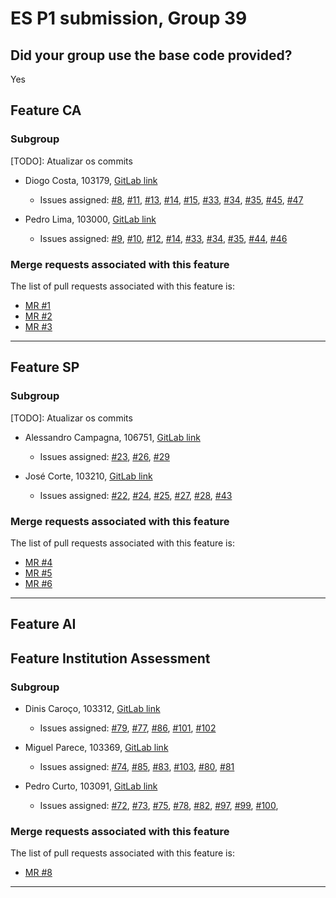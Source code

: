 # ES P1 submission, Group 39

## Did your group use the base code provided?

Yes

## Feature CA

### Subgroup

[TODO]: Atualizar os commits


- Diogo Costa, 103179, [GitLab link](https://gitlab.rnl.tecnico.ulisboa.pt/ist1103179)
    + Issues assigned: [#8](https://gitlab.rnl.tecnico.ulisboa.pt/es/es24-39/-/issues/8), [#11](https://gitlab.rnl.tecnico.ulisboa.pt/es/es24-39/-/issues/11),
      [#13](https://gitlab.rnl.tecnico.ulisboa.pt/es/es24-39/-/issues/13), [#14](https://gitlab.rnl.tecnico.ulisboa.pt/es/es24-39/-/issues/14),
      [#15](https://gitlab.rnl.tecnico.ulisboa.pt/es/es24-39/-/issues/15), [#33](https://gitlab.rnl.tecnico.ulisboa.pt/es/es24-39/-/issues/33),
      [#34](https://gitlab.rnl.tecnico.ulisboa.pt/es/es24-39/-/issues/34), [#35](https://gitlab.rnl.tecnico.ulisboa.pt/es/es24-39/-/issues/35),
      [#45](https://gitlab.rnl.tecnico.ulisboa.pt/es/es24-39/-/issues/45), [#47](https://gitlab.rnl.tecnico.ulisboa.pt/es/es24-39/-/issues/47)

- Pedro Lima, 103000, [GitLab link](https://gitlab.rnl.tecnico.ulisboa.pt/ist1103000)
    + Issues assigned: [#9](https://gitlab.rnl.tecnico.ulisboa.pt/es/es24-39/-/issues/9), [#10](https://gitlab.rnl.tecnico.ulisboa.pt/es/es24-39/-/issues/10),
      [#12](https://gitlab.rnl.tecnico.ulisboa.pt/es/es24-39/-/issues/13), [#14](https://gitlab.rnl.tecnico.ulisboa.pt/es/es24-39/-/issues/14),
      [#33](https://gitlab.rnl.tecnico.ulisboa.pt/es/es24-39/-/issues/33), [#34](https://gitlab.rnl.tecnico.ulisboa.pt/es/es24-39/-/issues/34),
      [#35](https://gitlab.rnl.tecnico.ulisboa.pt/es/es24-39/-/issues/35), [#44](https://gitlab.rnl.tecnico.ulisboa.pt/es/es24-39/-/issues/44),
      [#46](https://gitlab.rnl.tecnico.ulisboa.pt/es/es24-39/-/issues/46)

### Merge requests associated with this feature

The list of pull requests associated with this feature is:

- [MR #1](https://gitlab.rnl.tecnico.ulisboa.pt/es)
- [MR #2](https://gitlab.rnl.tecnico.ulisboa.pt/es)
- [MR #3](https://gitlab.rnl.tecnico.ulisboa.pt/es)

---

## Feature SP

### Subgroup

[TODO]: Atualizar os commits

- Alessandro Campagna, 106751, [GitLab link](https://gitlab.rnl.tecnico.ulisboa.pt/ist1106751)
    + Issues assigned: [#23](https://gitlab.rnl.tecnico.ulisboa.pt/es/es24-39/-/issues/23), [#26](https://gitlab.rnl.tecnico.ulisboa.pt/es/es24-39/-/issues/26),
      [#29](https://gitlab.rnl.tecnico.ulisboa.pt/es/es24-39/-/issues/29)

- José Corte, 103210, [GitLab link](https://gitlab.rnl.tecnico.ulisboa.pt/ist1103210)
    + Issues assigned: [#22](https://gitlab.rnl.tecnico.ulisboa.pt/es/es24-39/-/issues/22), [#24](https://gitlab.rnl.tecnico.ulisboa.pt/es/es24-39/-/issues/24),
      [#25](https://gitlab.rnl.tecnico.ulisboa.pt/es/es24-39/-/issues/25), [#27](https://gitlab.rnl.tecnico.ulisboa.pt/es/es24-39/-/issues/27),
      [#28](https://gitlab.rnl.tecnico.ulisboa.pt/es/es24-39/-/issues/28), [#43](https://gitlab.rnl.tecnico.ulisboa.pt/es/es24-39/-/issues/43)

### Merge requests associated with this feature

The list of pull requests associated with this feature is:

- [MR #4](https://gitlab.rnl.tecnico.ulisboa.pt/es)
- [MR #5](https://gitlab.rnl.tecnico.ulisboa.pt/es)
- [MR #6](https://gitlab.rnl.tecnico.ulisboa.pt/es)


---

## Feature AI

## Feature Institution Assessment

### Subgroup
- Dinis Caroço, 103312, [GitLab link](https://gitlab.rnl.tecnico.ulisboa.pt/ist1103312)
    + Issues assigned: [#79](https://gitlab.rnl.tecnico.ulisboa.pt/es/es24-39/-/issues/79), [#77](https://gitlab.rnl.tecnico.ulisboa.pt/es/es24-39/-/issues/77), 
      [#86](https://gitlab.rnl.tecnico.ulisboa.pt/es/es24-39/-/issues/86), [#101](https://gitlab.rnl.tecnico.ulisboa.pt/es/es24-39/-/issues/101),
      [#102](https://gitlab.rnl.tecnico.ulisboa.pt/es/es24-39/-/issues/102)


- Miguel Parece, 103369, [GitLab link](https://gitlab.rnl.tecnico.ulisboa.pt/ist1103369)
    + Issues assigned: [#74](https://gitlab.rnl.tecnico.ulisboa.pt/es/es24-39/-/issues/74), [#85](https://gitlab.rnl.tecnico.ulisboa.pt/es/es24-39/-/issues/85),
      [#83](https://gitlab.rnl.tecnico.ulisboa.pt/es/es24-39/-/issues/83), [#103](https://gitlab.rnl.tecnico.ulisboa.pt/es/es24-39/-/issues/103),
      [#80](https://gitlab.rnl.tecnico.ulisboa.pt/es/es24-39/-/issues/81), [#81](https://gitlab.rnl.tecnico.ulisboa.pt/es/es24-39/-/issues/81)


- Pedro Curto, 103091, [GitLab link](https://gitlab.rnl.tecnico.ulisboa.pt/ist1103091)
    + Issues assigned: [#72](https://gitlab.rnl.tecnico.ulisboa.pt/es/es24-39/-/issues/72), [#73](https://gitlab.rnl.tecnico.ulisboa.pt/es/es24-39/-/issues/73),
      [#75](https://gitlab.rnl.tecnico.ulisboa.pt/es/es24-39/-/issues/75), [#78](https://gitlab.rnl.tecnico.ulisboa.pt/es/es24-39/-/issues/78),
      [#82](https://gitlab.rnl.tecnico.ulisboa.pt/es/es24-39/-/issues/82), [#97](https://gitlab.rnl.tecnico.ulisboa.pt/es/es24-39/-/issues/97),
      [#99](https://gitlab.rnl.tecnico.ulisboa.pt/es/es24-39/-/issues/99), [#100](https://gitlab.rnl.tecnico.ulisboa.pt/es/es24-39/-/issues/100),


### Merge requests associated with this feature

The list of pull requests associated with this feature is:

- [MR #8](https://gitlab.rnl.tecnico.ulisboa.pt/es/es24-39/-/merge_requests/8)


---